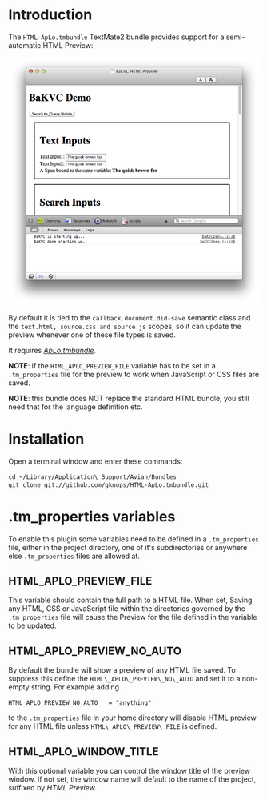 # Introduction

The `HTML-ApLo.tmbundle` TextMate2 bundle provides support for a semi-automatic HTML Preview:

![ApLo HTML Preview](https://github.com/gknops/HTML-ApLo.tmbundle/raw/master/ApLo-HTML-Preview.png)

By default it is tied to the `callback.document.did-save` semantic class and the `text.html, source.css and source.js` scopes, so it can update the preview whenever one of these file types is saved.

It requires [*ApLo.tmbundle*](https://github.com/gknops/aplo.tmbundle).

**NOTE**: if the `HTML_APLO_PREVIEW_FILE` variable has to be set in a `.tm_properties` file for the preview to work when JavaScript or CSS files are saved.

**NOTE**: this bundle does NOT replace the standard HTML bundle, you still need that for the language definition etc.


# Installation

Open a terminal window and enter these commands:

	cd ~/Library/Application\ Support/Avian/Bundles
	git clone git://github.com/gknops/HTML-ApLo.tmbundle.git


# .tm_properties variables

To enable this plugin some variables need to be defined in a `.tm_properties` file, either in the project directory, one of it's subdirectories or anywhere else `.tm_properties` files are allowed at.



## HTML\_APLO\_PREVIEW\_FILE

This variable should contain the full path to a HTML file. When set, Saving any HTML, CSS or JavaScript file within the directories governed by the `.tm_properties` file will cause the Preview for the file defined in the variable to be updated.

## HTML\_APLO\_PREVIEW\_NO\_AUTO

By default the bundle will show a preview of any HTML file saved. To suppress this define the `HTML\_APLO\_PREVIEW\_NO\_AUTO` and set it to a non-empty string. For example adding

	HTML_APLO_PREVIEW_NO_AUTO	= "anything"

to the `.tm_properties` file in your home directory will disable HTML preview for any HTML file unless `HTML\_APLO\_PREVIEW\_FILE` is defined.

## HTML\_APLO\_WINDOW\_TITLE

With this optional variable you can control the window title of the preview window. If not set, the window name will default to the name of the project, suffixed by *HTML Preview*.
 